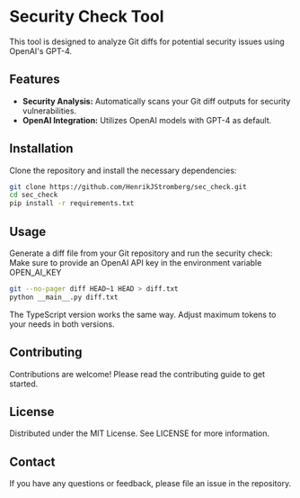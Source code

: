 # Security Check Tool
This tool is designed to analyze Git diffs for potential security issues using OpenAI's GPT-4.

## Features
- **Security Analysis:** Automatically scans your Git diff outputs for security vulnerabilities.
- **OpenAI Integration:** Utilizes OpenAI models with GPT-4 as default.

## Installation
Clone the repository and install the necessary dependencies:

```bash
git clone https://github.com/HenrikJStromberg/sec_check.git
cd sec_check
pip install -r requirements.txt
```

## Usage
Generate a diff file from your Git repository and run the security check:
Make sure to provide an OpenAI API key in the environment variable OPEN_AI_KEY

```bash
git --no-pager diff HEAD~1 HEAD > diff.txt
python __main__.py diff.txt
```
The TypeScript version works the same way.
Adjust maximum tokens to your needs in both versions.

## Contributing
Contributions are welcome! Please read the contributing guide to get started.

## License
Distributed under the MIT License. See LICENSE for more information.

## Contact
If you have any questions or feedback, please file an issue in the repository.
